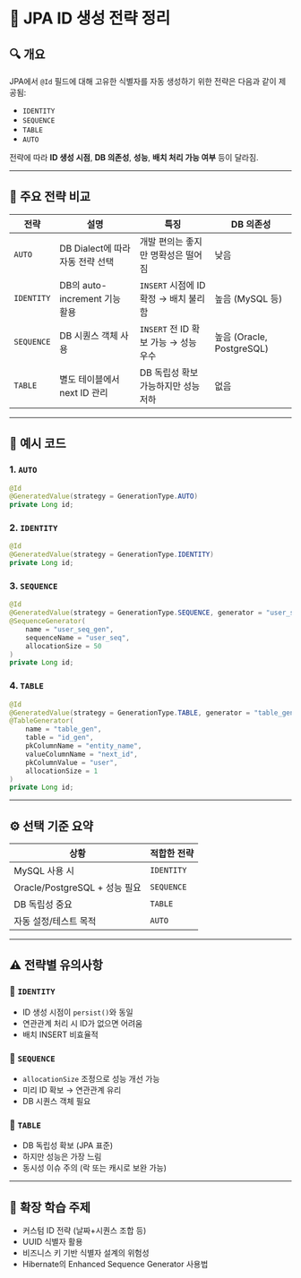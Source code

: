 # 📌 JPA ID 생성 전략 정리

## 🔍 개요

JPA에서 `@Id` 필드에 대해 고유한 식별자를 자동 생성하기 위한 전략은 다음과 같이 제공됨:

- `IDENTITY`
- `SEQUENCE`
- `TABLE`
- `AUTO`

전략에 따라 **ID 생성 시점**, **DB 의존성**, **성능**, **배치 처리 가능 여부** 등이 달라짐.

---

## 🎯 주요 전략 비교

| 전략        | 설명                                   | 특징                                        | DB 의존성      |
|-------------|----------------------------------------|---------------------------------------------|----------------|
| `AUTO`      | DB Dialect에 따라 자동 전략 선택       | 개발 편의는 좋지만 명확성은 떨어짐          | 낮음           |
| `IDENTITY`  | DB의 auto-increment 기능 활용           | `INSERT` 시점에 ID 확정 → 배치 불리함       | 높음 (MySQL 등)|
| `SEQUENCE`  | DB 시퀀스 객체 사용                     | `INSERT` 전 ID 확보 가능 → 성능 우수        | 높음 (Oracle, PostgreSQL) |
| `TABLE`     | 별도 테이블에서 next ID 관리            | DB 독립성 확보 가능하지만 성능 저하          | 없음           |

---

## 🧪 예시 코드

### 1. `AUTO`
~~~java
@Id
@GeneratedValue(strategy = GenerationType.AUTO)
private Long id;
~~~

### 2. `IDENTITY`
~~~java
@Id
@GeneratedValue(strategy = GenerationType.IDENTITY)
private Long id;
~~~

### 3. `SEQUENCE`
~~~java
@Id
@GeneratedValue(strategy = GenerationType.SEQUENCE, generator = "user_seq_gen")
@SequenceGenerator(
    name = "user_seq_gen",
    sequenceName = "user_seq",
    allocationSize = 50
)
private Long id;
~~~

### 4. `TABLE`
~~~java
@Id
@GeneratedValue(strategy = GenerationType.TABLE, generator = "table_gen")
@TableGenerator(
    name = "table_gen",
    table = "id_gen",
    pkColumnName = "entity_name",
    valueColumnName = "next_id",
    pkColumnValue = "user",
    allocationSize = 1
)
private Long id;
~~~

---

## ⚙️ 선택 기준 요약

| 상황                          | 적합한 전략        |
|-------------------------------|--------------------|
| MySQL 사용 시                 | `IDENTITY`         |
| Oracle/PostgreSQL + 성능 필요 | `SEQUENCE`         |
| DB 독립성 중요                | `TABLE`            |
| 자동 설정/테스트 목적         | `AUTO`             |

---

## ⚠️ 전략별 유의사항

### 🔸 `IDENTITY`
- ID 생성 시점이 `persist()`와 동일
- 연관관계 처리 시 ID가 없으면 어려움
- 배치 INSERT 비효율적

### 🔸 `SEQUENCE`
- `allocationSize` 조정으로 성능 개선 가능
- 미리 ID 확보 → 연관관계 유리
- DB 시퀀스 객체 필요

### 🔸 `TABLE`
- DB 독립성 확보 (JPA 표준)
- 하지만 성능은 가장 느림
- 동시성 이슈 주의 (락 또는 캐시로 보완 가능)

---

## 🔄 확장 학습 주제

- 커스텀 ID 전략 (날짜+시퀀스 조합 등)
- UUID 식별자 활용
- 비즈니스 키 기반 식별자 설계의 위험성
- Hibernate의 Enhanced Sequence Generator 사용법
